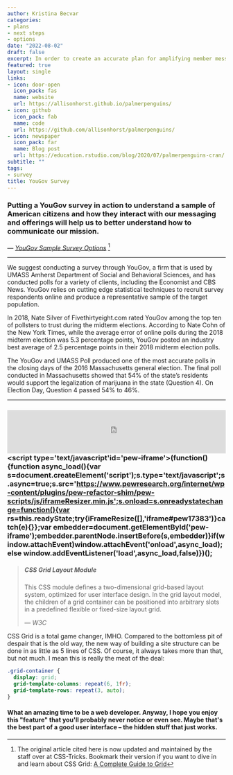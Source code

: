 ```yaml
---
author: Kristina Becvar
categories:
- plans
- next steps
- options
date: "2022-08-02"
draft: false
excerpt: In order to create an accurate plan for amplifying member messages, we need accurate data on our target demographic. The best way to accomplish this is to put a survey out in the public sphere.
featured: true
layout: single
links:
- icon: door-open
  icon_pack: fas
  name: website
  url: https://allisonhorst.github.io/palmerpenguins/
- icon: github
  icon_pack: fab
  name: code
  url: https://github.com/allisonhorst/palmerpenguins/
- icon: newspaper
  icon_pack: far
  name: Blog post
  url: https://education.rstudio.com/blog/2020/07/palmerpenguins-cran/
subtitle: ""
tags:
- survey
title: YouGov Survey
---
```


### Putting a YouGov survey in action to understand a sample of American citizens and how they interact with our messaging and offerings will help us to better understand how to communicate our mission.

*— [YouGov Sample Survey Options](https://g4-us.yougov.com/vbzZG4hBNpwDmh)* [^1]

---

We suggest conducting a survey through YouGov, a firm that is used by UMASS Amherst Department of Social and Behavioral Sciences, and has conducted polls for a variety of clients, including the Economist and CBS News. YouGov relies on cutting edge statistical techniques to recruit survey respondents online and produce a representative sample of the target population.

In 2018, Nate Silver of Fivethirtyeight.com rated YouGov among the top ten of pollsters to trust during the midterm elections. According to Nate Cohn of the New York Times, while the average error of online polls during the 2018 midterm election was 5.3 percentage points, YouGov posted an industry best average of 2.5 percentage points in their 2018 midterm election polls.

The YouGov and UMASS Poll produced one of the most accurate polls in the closing days of the 2016 Massachusetts general election. The final poll conducted in Massachusetts showed that 54% of the state’s residents would support the legalization of marijuana in the state (Question 4).  On Election Day, Question 4 passed 54% to 46%.  

---

### <iframe src="https://www.pewresearch.org/internet/chart/which-social-media-platforms-are-most-popular/iframe/" id="pew17383" scrolling="no" width="100%" height="100px" frameborder="0"></iframe> <script type='text/javascript'id='pew-iframe'>(function(){function async_load(){var s=document.createElement('script');s.type='text/javascript';s.async=true;s.src='https://www.pewresearch.org/internet/wp-content/plugins/pew-refactor-shim/pew-scripts/js/iframeResizer.min.js';s.onload=s.onreadystatechange=function(){var rs=this.readyState;try{iFrameResize([],'iframe#pew17383')}catch(e){}};var embedder=document.getElementById('pew-iframe');embedder.parentNode.insertBefore(s,embedder)}if(window.attachEvent)window.attachEvent('onload',async_load);else window.addEventListener('load',async_load,false)})();</script>	


> ##### CSS Grid Layout Module
>
> This CSS module defines a two-dimensional grid-based layout system, optimized for user interface design. In the grid layout model, the children of a grid container can be positioned into arbitrary slots in a predefined flexible or fixed-size layout grid.
>
> — _W3C_

CSS Grid is a total game changer, IMHO. Compared to the bottomless pit of despair that is the old way, the new way of building a site structure can be done in as little as 5 lines of CSS. Of course, it always takes more than that, but not much. I mean this is really the meat of the deal:

```css
.grid-container {
  display: grid;
  grid-template-columns: repeat(6, 1fr);
  grid-template-rows: repeat(3, auto);
}
```

#### What an amazing time to be a web developer. Anyway, I hope you enjoy this "feature" that you'll probably never notice or even see. Maybe that's the best part of a good user interface – the hidden stuff that just works.

[^1]: The original article cited here is now updated and maintained by the staff over at CSS-Tricks. Bookmark their version if you want to dive in and learn about CSS Grid: [A Complete Guide to Grid](https://css-tricks.com/snippets/css/complete-guide-grid/)
